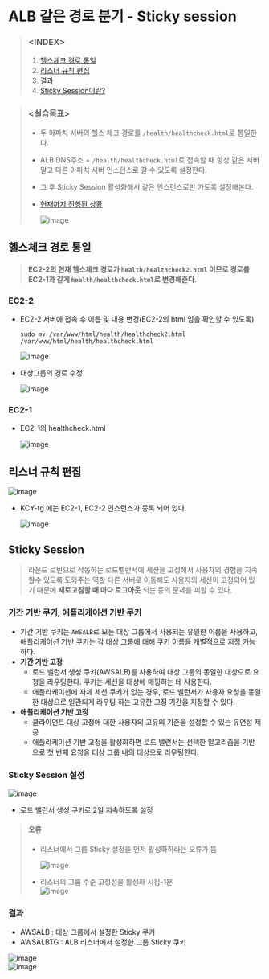 # ALB 같은 경로 분기 - Sticky session

> ### \<INDEX>
> 1. [헬스체크 경로 통일](#헬스체크-경로-통일)
> 2. [리스너 규칙 편집](#리스너-규칙-편집)
> 3. [결과](#결과)
> 4. [Sticky Session이란?](#Sticky-Session이란)

> ### \<실습목표>
> - 두 아파치 서버의 헬스 체크 경로를 `/health/healthcheck.html`로 통일한다.
> - ALB DNS주소 + `/health/healthcheck.html`로 접속할 때 항상 같은 서버 말고 다른 아파치 서버 인스턴스로 갈 수 있도록 설정한다.
> - 그 후 Sticky Session 활성화해서 같은 인스턴스로만 가도록 설정해본다.
> - [현재까지 진행된 상황](https://github.com/Clary0122/AWS/blob/main/%EC%8B%A4%EC%8A%B5%20-%20ALB%20%EB%8C%80%EC%83%81%EA%B7%B8%EB%A3%B9%20%ED%8F%AC%ED%8A%B8%208088%EB%A1%9C%20%EB%B3%80%EA%B2%BD.md#alb-%EB%8C%80%EC%83%81%EA%B7%B8%EB%A3%B9-%ED%8F%AC%ED%8A%B8-8088%EB%A1%9C-%EB%B3%80%EA%B2%BD)
>   
>   ![image](https://user-images.githubusercontent.com/79209568/170389208-d62741c6-baec-4e0b-8dd6-d8e15b175bcb.png)


## 헬스체크 경로 통일
> #### EC2-2의 현재 헬스체크 경로가 `health/healthcheck2.html` 이므로 경로를 EC2-1과 같게 `health/healthcheck.html`로 변경해준다.

### EC2-2
- EC2-2 서버에 접속 후 이름 및 내용 변경(EC2-2의 html 임을 확인할 수 있도록)
  ```
  sudo mv /var/www/html/health/healthcheck2.html /var/www/html/health/healthcheck.html
  ```
  ![image](https://user-images.githubusercontent.com/79209568/170163502-0866ad98-4c65-4374-860a-dd61a5e5e1c3.png)
- 대상그룹의 경로 수정  
  
  ![image](https://user-images.githubusercontent.com/79209568/170164733-511c3ed5-2605-4d73-a757-b220bd152d5d.png)

### EC2-1
- EC2-1의 healthcheck.html  
  
  ![image](https://user-images.githubusercontent.com/79209568/170163632-8d506188-3ad3-43d9-87bb-982ee10cc533.png)

## 리스너 규칙 편집
![image](https://user-images.githubusercontent.com/79209568/170389473-7ff3eacb-f47b-43f7-b5ce-15d77f0cc614.png)
- KCY-tg 에는 EC2-1, EC2-2 인스턴스가 등록 되어 있다.  
  
  ![image](https://user-images.githubusercontent.com/79209568/170207809-79940724-1479-4aee-ba21-188197e17616.png)

## Sticky Session
> 라운드 로빈으로 작동하는 로드벨런서에 세션을 고정해서 사용자의 경험을 지속할수 있도록 도와주는 역할
> 다른 서버로 이동해도 사용자의 세션이 고정되어 있기 때문에 **새로고침할 때 마다 로그아웃** 되는 등의 문제를 피할 수 있다. 
### 기간 기반 쿠기, 애플리케이션 기반 쿠키
- 기간 기반 쿠키는 `AWSALB`로 모든 대상 그룹에서 사용되는 유일한 이름을 사용하고, 애플리케이션 기반 쿠키는 각 대상 그룹에 대해 쿠키 이름을 개별적으로 지정 가능하다.
- **기간 기반 고정**
  - 로드 밸런서 생성 쿠키(AWSALB)를 사용하여 대상 그룹의 동일한 대상으로 요청을 라우팅한다. 쿠키는 세션을 대상에 매핑하는 데 사용한다.
  - 애플리케이션에 자체 세션 쿠키가 없는 경우, 로드 밸런서가 사용자 요청을 동일한 대상으로 일관되게 라우팅 하는 고유한 고정 기간을 지정할 수 있다.
- **애플리케이션 기반 고정**
  - 클라이언트 대상 고정에 대한 사용자의 고유의 기준을 설정할 수 있는 유연성 제공
  - 애플리케이션 기반 고정을 활성화하면 로드 밸런서는 선택한 알고리즘을 기반으로 첫 번째 요청을 대상 그룹 내의 대상으로 라우팅한다. 
### Sticky Session 설정
![image](https://user-images.githubusercontent.com/79209568/170184291-879d9eac-8698-4f78-9542-b78a00cbab6f.png)
- 로드 밸런서 생성 쿠키로 2일 지속하도록 설정
> #### 오류
> - 리스너에서 그룹 Sticky 설정을 먼저 활성화하라는 오류가 뜸   
>   
>   ![image](https://user-images.githubusercontent.com/79209568/170188359-48698fc3-97fc-409c-853a-98a66082a63f.png)
> - 리스너의 그룹 수준 고정성을 활성화 시킴-1분  
>   ![image](https://user-images.githubusercontent.com/79209568/170188925-5bdf3d59-2fb9-4915-9214-d24c6b62d935.png)

### 결과
- AWSALB : 대상 그룹에서 설정한 Sticky 쿠키
- AWSALBTG : ALB 리스너에서 설정한 그룹 Sticky 쿠키

![image](https://user-images.githubusercontent.com/79209568/170189510-c404a667-dbea-43e5-aa2f-4ecfb83f5585.png)  
![image](https://user-images.githubusercontent.com/79209568/170191610-5b7ea70f-7577-43aa-b350-a7847b176005.png)



